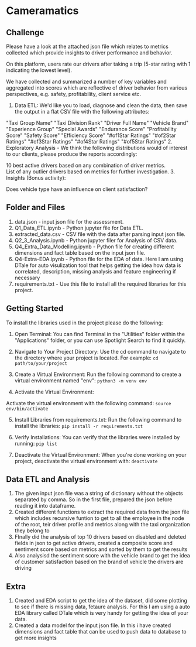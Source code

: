 # Cameramatics

## Challenge
Please have a look at the attached json file which relates to metrics collected which provide insights to driver performance and behavior.

On this platform, users rate our drivers after taking a trip (5-star rating with 1 indicating the lowest level). 

We have collected and summarized a number of key variables and aggregated into scores which are reflective of driver behavior from various perspectives, e.g. safety, profitability, client service etc.  
1. Data ETL: We'd like you to load, diagnose and clean the data, then save the output in a flat CSV file with the following attributes:

"Taxi Group Name" 
"Taxi Division Rank" 
"Driver Full Name" 
"Vehicle Brand"
"Experience Group" 
"Special Awards"
"Endurance Score"
"Profitability Score" 
"Safety Score"
"Efficiency Score"
"#of1Star Ratings"
"#of2Star Ratings"
"#of3Star Ratings"
"#of4Star Ratings"
"#of5Star Ratings"
2. Exploratory Analysis - We think the following distributions would of interest to our clients, please produce the reports accordingly: 

10 best active drivers based on any combination of driver metrics.  
List of any outlier drivers based on metrics for further investigation.
3. Insights (Bonus activity):

Does vehicle type have an influence on client satisfaction? 

## Folder and Files
1. data.json - input json file for the assessment.
2. Q1_Data_ETL.ipynb - Python jupyter file for Data ETL.
3. extracted_data.csv - CSV file with the data after parsing input json file.
4. Q2_3_Analysis.ipynb - Python jupyter filer for Analysis of CSV data.
5. Q4_Extra_Data_Modelling.ipynb - Python file for creating different dimensions and fact table based on the input json file.
6. Q4-Extra-EDA.ipynb - Python file for the EDA of data. Here I am using DTale for auto visulization tool that helps getting the idea how data is correlated, description, missing analysis and feature engineering if necessary
7. requirements.txt - Use this file to install all the required libraries for this project.

## Getting Started
To install the libraries used in the project please do the following:
1. Open Terminal:
You can find Terminal in the "Utilities" folder within the "Applications" folder, or you can use Spotlight Search to find it quickly.

2. Navigate to Your Project Directory:
Use the cd command to navigate to the directory where your project is located. For example:
`cd path/to/your/project`

3. Create a Virtual Environment:
Run the following command to create a virtual environment named "env":
`python3 -m venv env`

4. Activate the Virtual Environment:

Activate the virtual environment with the following command:
`source env/bin/activate`

5. Install Libraries from requirements.txt:
Run the following command to install the libraries:
`pip install -r requirements.txt`

6. Verify Installations:
You can verify that the libraries were installed by running:
`pip list`

7. Deactivate the Virtual Environment:
When you're done working on your project, deactivate the virtual environment with:
`deactivate`


## Data ETL and Analysis
1. The given input json file was a string of dictionary without the objects separated by comma. So in the first file, prepared the json before reading it into dataframe.
2. Created different functions to extract the required data from the json file which includes recursive funtion to get to all the employee in the node of the root, teir driver profile and metrics along with the taxi organization they belong to
3. FInally did the analysis of top 10 drivers based on disabled and deleted fields in json to get active drivers, created a composite score and sentiment score based on metrics and sorted by them to get the results
4. Also analysisd the sentiment score with the vehicle brand to get the idea of customer satisfaction based on the brand of vehicle the drivers are driving

## Extra
1. Created and EDA script to get the idea of the dataset, did some plotting to see if there is missing data, fetaure analysis. For this I am using a auto EDA library called DTale which is very handy for getting the idea of your data.
2. Created a data model for the input json file. In this i have created dimensions and fact table that can be used to push data to database to get more insights
